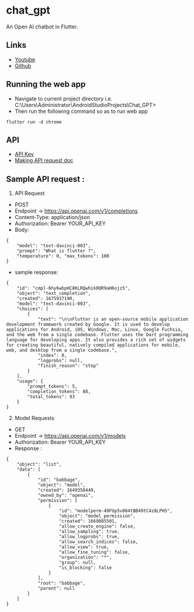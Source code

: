 # chat_gpt

An Open AI chatbot in  Flutter.

## Links
- [Youtube](https://www.youtube.com/watch?v=i8TE4BmG3l4&list=PL333BSi_KSQ_AqZQR98tAjxcXYMmPyr8E&index=2&ab_channel=CodingwithHadi)
- [Github](https://github.com/hadikachmar3/chatGPT_flutter_course/)

## Running the web app
- Navigate to current project directory i.e. C:\Users\Administrator\AndroidStudioProjects\Chat_GPT>
- Then run the following command so as to run web app

```
flutter run -d chrome
```

## API
- [API Key](https://platform.openai.com/account/api-keys)
- [Making API request doc](https://platform.openai.com/docs/api-reference/making-requests)

## Sample API request :
1. API Request
- POST 
- Endpoint -> https://api.openai.com/v1/completions
- Content-Type: application/json
- Authorization: Bearer YOUR_API_KEY
- Body: 
```
{
    "model": "text-davinci-003", 
    "prompt": "What is flutter ?", 
    "temperature": 0, "max_tokens": 100
}
```
- sample response:
```
{
    "id": "cmpl-6hy6wbpHC8KLRQwhik0QR9aH6ojz5",
    "object": "text_completion",
    "created": 1675937190,
    "model": "text-davinci-003",
    "choices": [
        {
            "text": "\n\nFlutter is an open-source mobile application development framework created by Google. It is used to develop applications for Android, iOS, Windows, Mac, Linux, Google Fuchsia, and the web from a single codebase. Flutter uses the Dart programming language for developing apps. It also provides a rich set of widgets for creating beautiful, natively compiled applications for mobile, web, and desktop from a single codebase.",
            "index": 0,
            "logprobs": null,
            "finish_reason": "stop"
        }
    ],
    "usage": {
        "prompt_tokens": 5,
        "completion_tokens": 88,
        "total_tokens": 93
    }
}
```

2. Model Requests
- GET
- Endpoint -> https://api.openai.com/v1/models
- Authorization: Bearer YOUR_API_KEY
- Response :
```
{
    "object": "list",
    "data": [
        {
            "id": "babbage",
            "object": "model",
            "created": 1649358449,
            "owned_by": "openai",
            "permission": [
                {
                    "id": "modelperm-49FUp5v084tBB49tC4z8LPH5",
                    "object": "model_permission",
                    "created": 1669085501,
                    "allow_create_engine": false,
                    "allow_sampling": true,
                    "allow_logprobs": true,
                    "allow_search_indices": false,
                    "allow_view": true,
                    "allow_fine_tuning": false,
                    "organization": "*",
                    "group": null,
                    "is_blocking": false
                }
            ],
            "root": "babbage",
            "parent": null
        }
    }
}
```